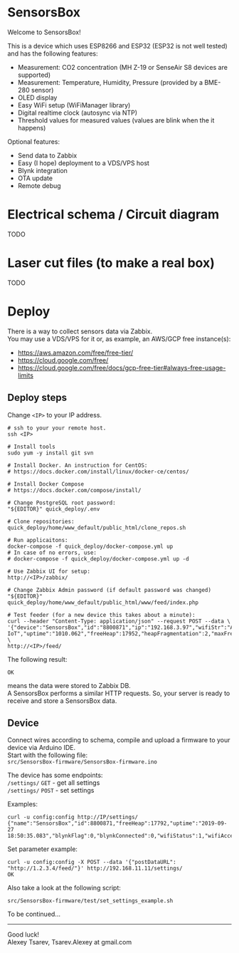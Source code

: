 # SensorsBox
Welcome to SensorsBox!

This is a device which uses ESP8266 and ESP32 (ESP32 is not well tested) and has the following features:
- Measurement: CO2 concentration (MH Z-19 or SenseAir S8 devices are supported)
- Measurement: Temperature, Humidity, Pressure (provided by a BME-280 sensor)
- OLED display
- Easy WiFi setup (WiFiManager library)
- Digital realtime clock (autosync via NTP)
- Threshold values for measured values (values are blink when the it happens)

Optional features:
- Send data to Zabbix
- Easy (I hope) deployment to a VDS/VPS host
- Blynk integration
- OTA update
- Remote debug

# Electrical schema / Circuit diagram
TODO

# Laser cut files (to make a real box)
TODO

# Deploy
There is a way to collect sensors data via Zabbix.  
You may use a VDS/VPS for it or, as example, an AWS/GCP free instance(s):
- https://aws.amazon.com/free/free-tier/
- https://cloud.google.com/free/
- https://cloud.google.com/free/docs/gcp-free-tier#always-free-usage-limits

## Deploy steps
Change `<IP>` to your IP address.  
````
# ssh to your your remote host.
ssh <IP>

# Install tools
sudo yum -y install git svn

# Install Docker. An instruction for CentOS:
# https://docs.docker.com/install/linux/docker-ce/centos/

# Install Docker Compose
# https://docs.docker.com/compose/install/

# Сhange PostgreSQL root password:
"${EDITOR}" quick_deploy/.env

# Clone repositories:
quick_deploy/home/www_default/public_html/clone_repos.sh

# Run applicaitons:
docker-compose -f quick_deploy/docker-compose.yml up
# In case of no errors, use:
# docker-compose -f quick_deploy/docker-compose.yml up -d

# Use Zabbix UI for setup:
http://<IP>/zabbix/

# Сhange Zabbix Admin password (if default password was changed)
"${EDITOR}" quick_deploy/home/www_default/public_html/www/feed/index.php

# Test feeder (for a new device this takes about a minute):
curl --header "Content-Type: application/json" --request POST --data \
'{"device":"SensorsBox","id":"8800871","ip":"192.168.3.97","wifiStr":"ArtLuch.RU-IoT","uptime":"1010.062","freeHeap":17952,"heapFragmentation":2,"maxFreeBlockSize":17664,"z19Status":1,"co2":953,"co2Min":300,"co2Max":900,"co2AlarmFlag":1,"bmeStatus":2,"temperature":25.96,"temperatureMin":19,"temperatureMax":31,"temperatureAlarmFlag":0,"humidity":39.9873,"humidityMin":20,"humidityMax":90,"humidityAlarmFlag":0,"pressure":757.938,"pressureMin":700,"pressureMax":800,"pressureAlarmFlag":0}' \
http://<IP>/feed/
````

The following result:
````
OK
````
means the data were stored to Zabbix DB.  
A SensorsBox performs a similar HTTP requests.
So, your server is ready to receive and store a SensorsBox data.

## Device
Connect wires according to schema, compile and upload a firmware to your device via Arduino IDE.  
Start with the following file:  
`src/SensorsBox-firmware/SensorsBox-firmware.ino` 


The device has some endpoints:  
`/settings/` `GET` - get all settings  
`/settings/` `POST` - set settings

Examples:
````
curl -u config:config http://IP/settings/
{"name":"SensorsBox","id":8800871,"freeHeap":17792,"uptime":"2019-09-27 18:50:35.083","blynkFlag":0,"blynkConnected":0,"wifiStatus":1,"wifiAccessPoint":"SmartOffice","ipAddress":"192.168.11.11","webUser":"config","webUserPassword":"config","otaPassword":"ota!oda@begemota","blynkAuthToken":"","blynkHost":"35.237.110.54","blynkPort":"","blynkSSLFingerprint":"","blynkSendDataInSeconds":120,"postDataFlag":1,"postDataURL":"http://35.237.110.54/feed/","postDataTimoutMillis":1500,"postDataInSeconds":5,"deepSleepSeconds":0,"deepSleepMaxPreExecSeconds":10,"showTimeMillis":5000,"timeZoneOffset":4,"summerTime":0,"ntpHost":"pool.ntp.org","ntpReadTimeoutMillis":5555,"ntpSyncEverySeconds":3600,"showSensorsMillis":5000,"oledType":2,"oledPar1":5,"oledPar2":16,"oledPar3":4,"oledPar4":0,"oledPar5":2,"co2Type":1,"co2RxPin":13,"co2TxPin":15,"co2UpdateInSeconds":10,"co2Min":300,"co2Max":900,"vPinCo2":8,"vPinCo2Min":9,"vPinCo2Max":10,"vPinCo2Alarm":11,"bmeType":1,"bmePar1":12,"bmePar2":14,"bmePar3":0,"bmePar4":0,"bmeUpdateInSeconds":2,"temperatureMin":19,"temperatureMax":31,"vPinTemperature":0,"vPinTemperatureMin":1,"vPinTemperatureMax":2,"vPinTemperatureAlarm":3,"humidityMin":20,"humidityMax":90,"vPinHumidity":4,"vPinHumidityMin":5,"vPinHumidityMax":6,"vPinHumidityAlarm":7,"pressureMin":700,"pressureMax":800,"vPinPressure":12,"vPinPressureMin":13,"vPinPressureMax":14,"vPinPressureAlarm":15}
````

Set parameter example:
````
curl -u config:config -X POST --data '{"postDataURL": "http://1.2.3.4/feed/"}' http://192.168.11.11/settings/
OK
````
Also take a look at the following script:
````
src/SensorsBox-firmware/test/set_settings_example.sh
````


To be continued...

---
Good luck!  
Alexey Tsarev, Tsarev.Alexey at gmail.com
